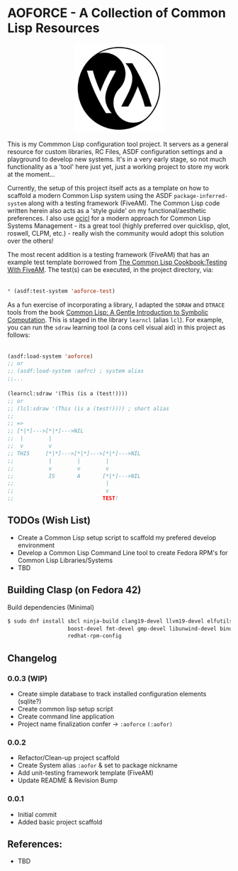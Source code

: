 # AOFORCE - A Collection of Common Lisp Resources


<p align="center">
  <img src="assets/yin-yang-lisp-logo_512_svg.png" width="200" />
</p>

This is my Commmon Lisp configuration tool project. It servers as a general
resource for custom libraries, RC Files, ASDF configuration settings
and a playground to develop new systems. It's in a very early stage, so not
much functionality as a 'tool' here just yet, just a working project to store my
work at the moment...

Currently, the setup of this project itself acts as a template on how to scaffold
a modern Common Lisp system using the ASDF `package-inferred-system` along with a testing
framework (FiveAM). The Common Lisp code written herein also acts as a 'style guide' on my
functional/aesthetic preferences. I also use [ocicl](https://github.com/ocicl/ocicl) for
a modern approach for Common Lisp Systems Management - its a great tool (highly preferred
over quicklisp, qlot, roswell, CLPM, etc.) - really wish the community would adopt this
solution over the others!

The most recent addition is a testing framework (FiveAM) that has an example test template
borrowed from 
[The Common Lisp Cookbook:Testing With FiveAM](https://lispcookbook.github.io/cl-cookbook/testing.html#testing-with-fiveam).
The test(s) can be executed, in the project directory, via:

```lisp

* (asdf:test-system 'aoforce-test)

```

As a fun exercise of incorporating a library, I adapted the `SDRAW` and `DTRACE` tools from
the book 
[Common Lisp: A Gentle Introduction to Symbolic Computation](https://www.cs.cmu.edu/~dst/LispBook/).
This is staged in the library `learncl` (alias `lcl`). For example, you can run the `sdraw`
learning tool (a cons cell visual aid) in this project as follows:

```lisp

(asdf:load-system 'aoforce)
;; or
;; (asdf:load-system :aofrc) ; system alias
;;...

(learncl:sdraw '(This (is a (test!))))
;; or
;; (lcl:sdraw '(This (is a (test!)))) ; short alias
;;
;; =>
;; [*|*]--->[*|*]--->NIL
;;  |        |
;;  v        v
;; THIS     [*|*]--->[*|*]--->[*|*]--->NIL
;;           |        |        |
;;           v        v        v
;;           IS       A       [*|*]--->NIL
;;                             |
;;                             v
;;                            TEST!

```

## TODOs (Wish List)

 - Create a Common Lisp setup script to scaffold my prefered develop environment
 - Develop a Common Lisp Command Line tool to create Fedora RPM's for Common Lisp Libraries/Systems
 - TBD


## Building Clasp (on Fedora 42)

Build dependencies (Minimal)

```bash
$ sudo dnf install sbcl ninja-build clang19-devel llvm19-devel elfutils-devel \
                   boost-devel fmt-devel gmp-devel libunwind-devel binutils-gold \
                   redhat-rpm-config
```

## Changelog

### 0.0.3 (WIP)

  - Create simple database to track installed configuration elements (sqlite?)
  - Create common lisp setup script
  - Create command line application
  - Project name finalization confer -> `:aoforce` `(:aofor)`

### 0.0.2

  - Refactor/Clean-up project scaffold
  - Create System alias `:aofor` & set to package nickname
  - Add unit-testing framework template (FiveAM)
  - Update README & Revision Bump

### 0.0.1

  - Initial commit
  - Added basic project scaffold

   
## References:

 - TBD

